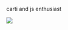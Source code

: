 carti and js enthusiast

![](https://komarev.com/ghpvc/?username=fartdev&color=d6c83e&label=Profile+Stalkers)
